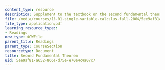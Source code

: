 ```yaml
---
content_type: resource
description: Supplement to the textbook on the second fundamental theorem of calculus.
file: /media/courses/18-01-single-variable-calculus-fall-2006/5ee9af81a652866ad75ee70e4c4a07c7_ft_scn_fnd_thorm.pdf
file_type: application/pdf
learning_resource_types:
- Readings
ocw_type: OCWFile
parent_title: Readings
parent_type: CourseSection
resourcetype: Document
title: Second Fundamental Theorem
uid: 5ee9af81-a652-866a-d75e-e70e4c4a07c7
---
```

